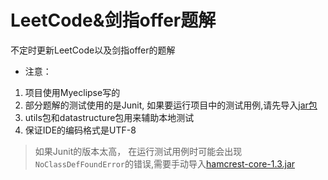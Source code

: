 # LeetCode&剑指offer题解
不定时更新LeetCode以及剑指offer的题解
- 注意：
1. 项目使用Myeclipse写的
2. 部分题解的测试使用的是Junit, 如果要运行项目中的测试用例,请先导入[jar包](https://github.com/zh2333/leetCodeTestHelper.git)
3. utils包和datastructure包用来辅助本地测试
4. 保证IDE的编码格式是UTF-8
> 如果Junit的版本太高， 在运行测试用例时可能会出现`NoClassDefFoundError`的错误,需要手动导入[hamcrest-core-1.3.jar](https://pan.baidu.com/s/1jGVOfjS)
